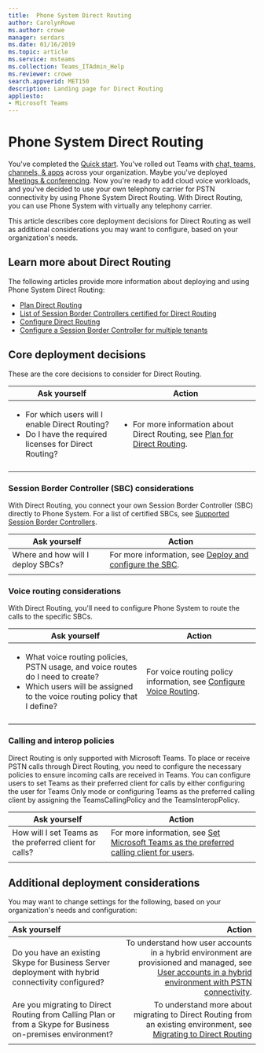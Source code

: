 ```yaml
---
title:  Phone System Direct Routing
author: CarolynRowe
ms.author: crowe
manager: serdars
ms.date: 01/16/2019
ms.topic: article
ms.service: msteams
ms.collection: Teams_ITAdmin_Help
ms.reviewer: crowe
search.appverid: MET150
description: Landing page for Direct Routing
appliesto: 
- Microsoft Teams
---
```


# Phone System Direct Routing

You've completed the [Quick start](get-started-with-teams-quick-start.md). You've rolled out Teams with [chat, teams, channels, & apps](deploy-chat-teams-channels-microsoft-teams-landing-page.md) across your organization. Maybe you've deployed [Meetings & conferencing](deploy-meetings-microsoft-teams-landing-page.md). Now you're ready to add cloud voice workloads, and you've decided to use your own telephony carrier for PSTN connectivity by using Phone System Direct Routing. With Direct Routing, you can use Phone System with virtually any telephony carrier.

This article describes core deployment decisions for Direct Routing as well as additional considerations you may want to configure, based on your organization's needs.

## Learn more about Direct Routing

The following articles provide more information about deploying and using Phone System Direct Routing:

- [Plan Direct Routing](direct-routing-plan.md)
- [List of Session Border Controllers certified for Direct Routing](direct-routing-border-controllers.md)
- [Configure Direct Routing](direct-routing-configure.md)
- [Configure a Session Border Controller for multiple tenants](direct-routing-sbc-multiple-tenants.md)


## Core deployment decisions

These are the core decisions to consider for Direct Routing. 


|Ask yourself|Action |
|------------|-------|
|<ul><li>For which users will I enable Direct Routing? </li><li>Do I have the required licenses for Direct Routing?</li></ul>|<ul><li>For more information about Direct Routing, see [Plan for Direct Routing](direct-routing-plan.md).</li></ul>|
|||

### Session Border Controller (SBC) considerations

With Direct Routing, you connect your own Session Border Controller (SBC) directly to Phone System.  For a list of certified SBCs, see [Supported Session Border Controllers](direct-routing-border-controllers).

|Ask yourself|Action |
|------------|-------|
| Where and how will I deploy SBCs? | For more information, see [Deploy and configure the SBC](direct-routing-sbc-multiple-tenants.md#deploy-and-configure-the-sbc).|
|||

### Voice routing considerations

With Direct Routing, you'll need to configure Phone System to route the calls to the specific SBCs.

|Ask yourself|Action |
|------------|-------|
|<ul><li>What voice routing policies, PSTN usage, and voice routes do I need to create?</li><li>Which users will be assigned to the voice routing policy that I define?</li></ul> | For voice routing policy information, see [Configure Voice Routing](direct-routing-configure.md#configure-voice-routing).</li></ul> |
|||

### Calling and interop policies

Direct Routing is only supported with Microsoft Teams. To place or receive PSTN calls through Direct Routing, you need to configure the necessary policies to ensure incoming calls are received in Teams. You can configure users to set Teams as their preferred client for calls by either configuring the user for Teams Only mode or configuring Teams as the preferred calling client by assigning the TeamsCallingPolicy and the TeamsInteropPolicy.

|Ask yourself|Action |
|------------|-------|
|How will I set Teams as the preferred client for calls? |For more information, see [Set Microsoft Teams as the preferred calling client for users](direct-routing-configure.md#set-microsoft-teams-as-the-preferred-calling-client-for-users).|
|||

## Additional deployment considerations

You may want to change settings for the following, based on your organization's needs and configuration:

| Ask yourself| Action |
| :------------|-------:|
| Do you have an existing Skype for Business Server deployment with hybrid connectivity configured? |  To understand how user accounts in a hybrid environment are provisioned and managed, see [User accounts in a hybrid environment with PSTN connectivity](direct-routing-user-accounts-in-a-hybrid-environment.md).| 
| Are you migrating to Direct Routing from Calling Plan or from a Skype for Business on-premises environment? | To understand more about migrating to Direct Routing from an existing environment, see [Migrating to Direct Routing](direct-routing-migrating.md) |
|||

